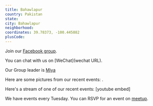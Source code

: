 ```yaml
---
title: Bahawlapur
country: Pakistan
state: 
city: Bahawlapur
neighborhood: 
coordinates: 39.78373, -100.445882
plusCode:
---
```

Join our [Facebook group](https://www.facebook.com/groups/free.code.camp.bahawalpur).

You can chat with us on [WeChat](wechat URL).

Our Group leader is [Miya](freecodecamp.org/miya)

Here are some pictures from our recent events:
![]().

Here's a stream of one of our recent events:
[youtube embed]

We have events every Tuesday. You can RSVP for an event on [meetup](meetupurl).
